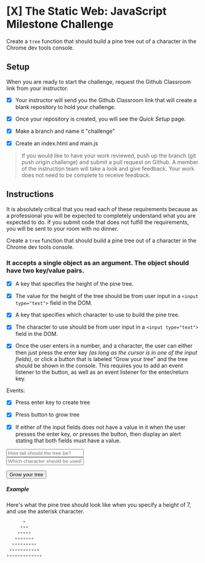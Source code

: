 # [X] The Static Web: JavaScript Milestone Challenge

Create a `tree` function that should build a pine tree out of a character in the Chrome dev tools console. 


## Setup

When you are ready to start the challenge, request the Github Classroom link from your instructor. 

- [X] Your instructor will send you the Github Classroom link that will create a blank repository to hold your challenge.
- [X] Once your repository is created, you will see the *Quick Setup* page.
- [X] Make a branch and name it "challenge"
- [X] Create an index.html and main.js


>If you would like to have your work reviewed, push up the branch (git push origin challenge) and submit a pull request on Github. A member of the instruction team will take a look and give feedback. Your work does not need to be complete to receive feedback.

## Instructions

It is absolutely critical that you read each of these requirements because as a professional you will be expected to completely understand what you are expected to do. If you submit code that does not fulfill the requirements, you will be sent to your room with no dinner.

Create a `tree` function that should build a pine tree out of a character in the Chrome dev tools console. 

### It accepts a single object as an argument. The object should have two key/value pairs.

- [X] A key that specifies the height of the pine tree.
- [X] The value for the height of the tree should be from user input in a `<input type="text">` field in the DOM.
- [X] A key that specifies which character to use to build the pine tree.
- [X] The character to use should be from user input in a `<input type="text">` field in the DOM.

- [X] Once the user enters in a number, and a character, the user can either then just press the enter key _(as long as the cursor is in one of the input fields)_, or click a button that is labeled "Grow your tree" and the tree should be shown in the console. This requires you to add an event listener to the button, as well as an event listener for the enter/return key.

Events:
- [X] Press enter key to create tree
- [X] Press button to grow tree


- [X] If either of the input fields does not have a value in it when the user presses the enter key, or presses the button, then display an alert stating that both fields must have a value.

<div>
    <input type="text" style="width: 40%" placeholder="How tall should the tree be?">
</div>
<div>
    <input type="text" style="width: 40%" placeholder="Which character should be used?">
</div>

<button>Grow your tree</button>

##### Example

Here's what the pine tree should look like when you specify a height of 7, and use the asterisk character.

```js
      *
     ***
    *****
   *******
  *********
 ***********
*************
```
